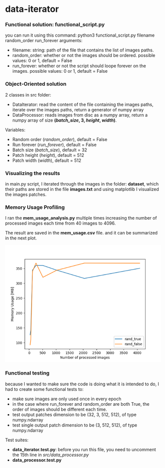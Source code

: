 # data-iterator

### Functional solution: functional_script.py

you can run it using this command: python3 functional_script.py filename random_order run_forever
arguments: 
- filename: string: path of the file that contains the list of images paths.
- random_order: whether or not the images should be ordered. possible values: 0 or 1, default = False
- run_forever: whether or not the script should loope forever on the images. possible values: 0 or 1, default = False

### Object-Oriented solution

2 classes in src folder:
- DataIterator: read the content of the file containing the images paths, iterate over the images paths, return a generator 
of numpy array
- DataProcessor: reads images from disc as a numpy array, return a numpy array of size **(*batch_size*, 3, *height*, *width*)**.

Variables:
- Random order (*random_order*), default = False
- Run forever (*run_forever*), default = False
- Batch size (*batch_size*), default = 32
- Patch height (*height*), default = 512
- Patch width (*width*), default = 512

### Visualizing the results

in main.py script, I iterated through the images in the folder: **dataset**, which their paths are stored in the file 
**images.txt** and using matplotlib I visualized the images patches.

### Memory Usage Profiling

I ran the **mem_usage_analysis.py** multiple times increasing the number of processed images each time from 40 images to 4096.

The result are saved in the **mem_usage.csv** file. and it can be summarized in the next plot.

![alt text](https://raw.githubusercontent.com/bothmena/data-iterator/master/mem_usage.png "Memory usage profiling")

### Functional testing

because I wanted to make sure the code is doing what it is intended to do, I had to create some functional tests to:
- make sure images are only used once in every epoch
- in the case where run_forever and random_order are both True, the order of images should be different each time.
- test output patches dimension to be (32, 3, 512, 512), of type numpy.ndarray
- test single output patch dimension to be (3, 512, 512), of type numpy.ndarray

Test suites:
- **data_iterator.test.py**: before you run this file, you need to uncomment the 15th line in *src/data_processor.py*
- **data_processor.test.py**


